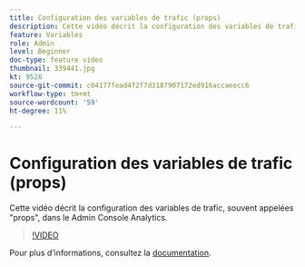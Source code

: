 ```yaml
---
title: Configuration des variables de trafic (props)
description: Cette vidéo décrit la configuration des variables de trafic, souvent appelées "props", dans le Admin Console Analytics.
feature: Variables
role: Admin
level: Beginner
doc-type: feature video
thumbnail: 339441.jpg
kt: 9528
source-git-commit: c04177fead4f2f7d3187907172ed916accaeecc6
workflow-type: tm+mt
source-wordcount: '59'
ht-degree: 11%

---
```



# Configuration des variables de trafic (props)

Cette vidéo décrit la configuration des variables de trafic, souvent appelées &quot;props&quot;, dans le Admin Console Analytics.

>[!VIDEO](https://video.tv.adobe.com/v/339441/?quality=12&learn=on)

Pour plus dʼinformations, consultez la [documentation](https://experienceleague.adobe.com/docs/analytics/admin/admin-tools/traffic-variables/traffic-var.html?lang=en).
